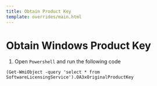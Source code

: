 ```yaml
---
title: Obtain Product Key
template: overrides/main.html
---
```


# Obtain Windows Product Key

1. Open `Powershell` and run the following code

```console
(Get-WmiObject -query 'select * from SoftwareLicensingService').OA3xOriginalProductKey
```